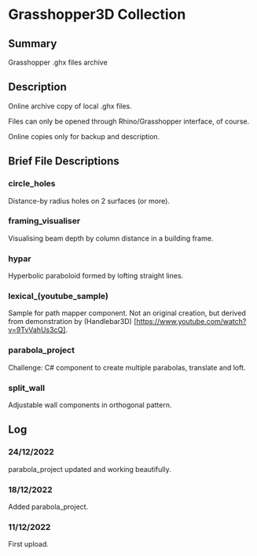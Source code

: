 # Grasshopper3D Collection

## Summary
Grasshopper .ghx files archive


## Description 
Online archive copy of local .ghx files. 

Files can only be opened through Rhino/Grasshopper interface, of course.  

Online copies only for backup and description. 


## Brief File Descriptions

### circle_holes
Distance-by radius holes on 2 surfaces (or more).

### framing_visualiser
Visualising beam depth by column distance in a building frame. 

### hypar
Hyperbolic paraboloid formed by lofting straight lines. 

### lexical_(youtube_sample)
Sample for path mapper component. Not an original creation, but derived from demonstration 
by (Handlebar3D) [https://www.youtube.com/watch?v=9TvVahUs3cQ].

### parabola_project
Challenge: C# component to create multiple parabolas, translate and loft.    

### split_wall
Adjustable wall components in orthogonal pattern.  

## Log

### 24/12/2022
parabola_project updated and working beautifully. 

### 18/12/2022
Added parabola_project.

### 11/12/2022
First upload.

